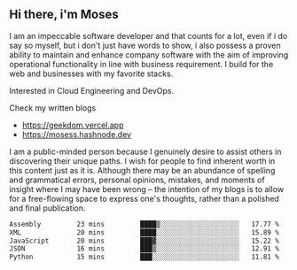 ## Hi there, i'm Moses

I am an impeccable software developer and that counts for a lot, even if i do say so myself, but i don't just have words to show, i also possess a proven ability to maintain and enhance company software with the aim of improving operational functionality in line with business requirement. I build for the web and businesses with my favorite stacks.

Interested in Cloud Engineering and DevOps.

Check my written blogs
- https://geekdom.vercel.app
- https://mosess.hashnode.dev
  
I am a public-minded person because I genuinely desire to assist others in discovering their unique paths. I wish for people to find inherent worth in this content just as it is. Although there may be an abundance of spelling and grammatical errors, personal opinions, mistakes, and moments of insight where I may have been wrong – the intention of my blogs is to allow for a free-flowing space to express one's thoughts, rather than a polished and final publication.
<!--START_SECTION:waka-->

```txt
Assembly         23 mins         ████▒░░░░░░░░░░░░░░░░░░░░   17.77 %
XML              20 mins         ████░░░░░░░░░░░░░░░░░░░░░   15.89 %
JavaScript       20 mins         ███▓░░░░░░░░░░░░░░░░░░░░░   15.22 %
JSON             16 mins         ███▒░░░░░░░░░░░░░░░░░░░░░   12.91 %
Python           15 mins         ███░░░░░░░░░░░░░░░░░░░░░░   11.81 %
```

<!--END_SECTION:waka-->
